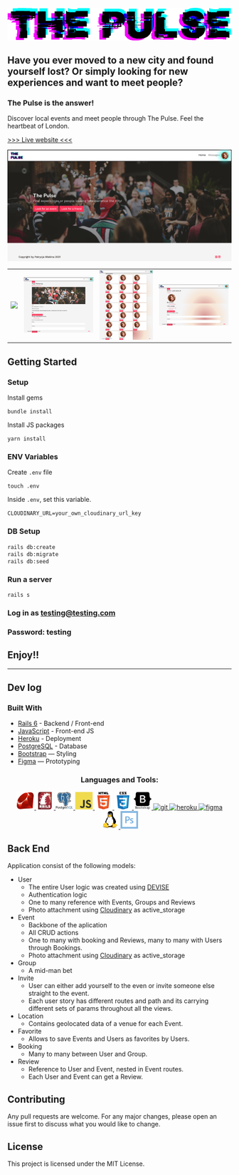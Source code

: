 ![The Pulse Logo](app/assets/images/logo_1.png)

## Have you ever moved to a new city and found yourself lost? Or simply looking for new experiences and want to meet people?

### The Pulse is the answer!

Discover local events and meet people through The Pulse. Feel the heartbeat of London.

[>>> Live website <<<](https://the-pulse.herokuapp.com/)

![Main Page](/app/assets/images/main-page.png "Main Page")
<table>
  <tr>
    <td><img src="app/assets/images/events-index.png" ></td>
    <td><img src="/app/assets/images/event-show.png" ></td>
    <td><img src="/app/assets/images/users-index.png" ></td>
    <td><img src="/app/assets/images/user-show.png" ></td>
  </tr>
</table>

## Getting Started
### Setup

Install gems
```
bundle install
```
Install JS packages
```
yarn install
```

### ENV Variables
Create `.env` file
```
touch .env
```
Inside `.env`, set this variable.
```
CLOUDINARY_URL=your_own_cloudinary_url_key
```

### DB Setup
```
rails db:create
rails db:migrate
rails db:seed
```

### Run a server
```
rails s
```

### Log in as testing@testing.com
### Password: testing

## Enjoy!!

---

## Dev log

### Built With
- [Rails 6](https://guides.rubyonrails.org/) - Backend / Front-end
- [JavaScript](https://www.javascript.com/) - Front-end JS
- [Heroku](https://heroku.com/) - Deployment
- [PostgreSQL](https://www.postgresql.org/) - Database
- [Bootstrap](https://getbootstrap.com/) — Styling
- [Figma](https://www.figma.com) — Prototyping


<h3 align="center">Languages and Tools:</h3>
<p align="center">
<a href="https://www.ruby-lang.org/en/" target="_blank" rel="noreferrer"> <img src="https://raw.githubusercontent.com/devicons/devicon/master/icons/ruby/ruby-original.svg" alt="ruby" width="40" height="40"/> </a>
<a href="https://rubyonrails.org" target="_blank" rel="noreferrer"> <img src="https://raw.githubusercontent.com/devicons/devicon/master/icons/rails/rails-original-wordmark.svg" alt="rails" width="40" height="40"/> </a>
<a href="https://www.postgresql.org" target="_blank" rel="noreferrer"> <img src="https://raw.githubusercontent.com/devicons/devicon/master/icons/postgresql/postgresql-original-wordmark.svg" alt="postgresql" width="40" height="40"/> </a>
<a href="https://developer.mozilla.org/en-US/docs/Web/JavaScript" target="_blank" rel="noreferrer"> <img src="https://raw.githubusercontent.com/devicons/devicon/master/icons/javascript/javascript-original.svg" alt="javascript" width="40" height="40"/> </a>
<a href="https://www.w3.org/html/" target="_blank" rel="noreferrer"> <img src="https://raw.githubusercontent.com/devicons/devicon/master/icons/html5/html5-original-wordmark.svg" alt="html5" width="40" height="40"/> </a>
<a href="https://www.w3schools.com/css/" target="_blank" rel="noreferrer"> <img src="https://raw.githubusercontent.com/devicons/devicon/master/icons/css3/css3-original-wordmark.svg" alt="css3" width="40" height="40"/> </a>
<a href="https://getbootstrap.com" target="_blank" rel="noreferrer"> <img src="https://raw.githubusercontent.com/devicons/devicon/master/icons/bootstrap/bootstrap-plain-wordmark.svg" alt="bootstrap" width="40" height="40"/> </a>
<a href="https://git-scm.com/" target="_blank" rel="noreferrer"> <img src="https://www.vectorlogo.zone/logos/git-scm/git-scm-icon.svg" alt="git" width="40" height="40"/> </a> <a href="https://heroku.com" target="_blank" rel="noreferrer"> <img src="https://www.vectorlogo.zone/logos/heroku/heroku-icon.svg" alt="heroku" width="40" height="40"/> </a>
<a href="https://www.figma.com/" target="_blank" rel="noreferrer"> <img src="https://www.vectorlogo.zone/logos/figma/figma-icon.svg" alt="figma" width="40" height="40"/> </a>
<a href="https://www.linux.org/" target="_blank" rel="noreferrer"> <img src="https://raw.githubusercontent.com/devicons/devicon/master/icons/linux/linux-original.svg" alt="linux" width="40" height="40"/> </a> <a href="https://www.photoshop.com/en" target="_blank" rel="noreferrer"> <img src="https://raw.githubusercontent.com/devicons/devicon/master/icons/photoshop/photoshop-line.svg" alt="photoshop" width="40" height="40"/> </a>
</p>


## Back End
Application consist of the following models:
- User
  - The entire User logic was created using [DEVISE](https://github.com/heartcombo/devise)
  - Authentication logic
  - One to many reference with Events, Groups and Reviews
  - Photo attachment using [Cloudinary](https://cloudinary.com/) as active_storage
- Event
  - Backbone of the aplication
  - All CRUD actions
  - One to many with booking and Reviews, many to many with Users through Bookings.
  - Photo attachment using [Cloudinary](https://cloudinary.com/) as active_storage
- Group
  - A mid-man bet
- Invite
  - User can either add yourself to the even or invite someone else straight to the event.
  - Each user story has different routes and path and its carrying different sets of params throughout all the views.
- Location
  - Contains geolocated data of a venue for each Event.
- Favorite
  - Allows to save Events and Users as favorites by Users.
- Booking
  - Many to many between User and Group.
- Review
  - Reference to User and Event, nested in Event routes.
  - Each User and Event can get a Review.

## Contributing
Any pull requests are welcome. For any major changes, please open an issue first to discuss what you would like to change.

## License
This project is licensed under the MIT License.
